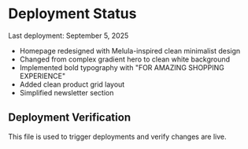# Deployment Status

Last deployment: September 5, 2025
- Homepage redesigned with Melula-inspired clean minimalist design
- Changed from complex gradient hero to clean white background
- Implemented bold typography with "FOR AMAZING SHOPPING EXPERIENCE"
- Added clean product grid layout
- Simplified newsletter section

## Deployment Verification
This file is used to trigger deployments and verify changes are live.